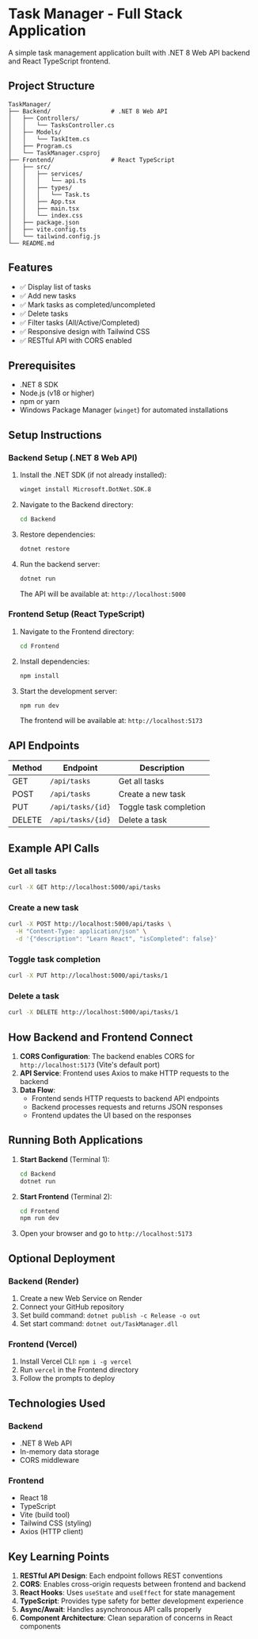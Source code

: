 # Task Manager - Full Stack Application

A simple task management application built with .NET 8 Web API backend and React TypeScript frontend.

## Project Structure

```
TaskManager/
├── Backend/                 # .NET 8 Web API
│   ├── Controllers/
│   │   └── TasksController.cs
│   ├── Models/
│   │   └── TaskItem.cs
│   ├── Program.cs
│   └── TaskManager.csproj
├── Frontend/                # React TypeScript
│   ├── src/
│   │   ├── services/
│   │   │   └── api.ts
│   │   ├── types/
│   │   │   └── Task.ts
│   │   ├── App.tsx
│   │   ├── main.tsx
│   │   └── index.css
│   ├── package.json
│   ├── vite.config.ts
│   └── tailwind.config.js
└── README.md
```

## Features

- ✅ Display list of tasks
- ✅ Add new tasks
- ✅ Mark tasks as completed/uncompleted
- ✅ Delete tasks
- ✅ Filter tasks (All/Active/Completed)
- ✅ Responsive design with Tailwind CSS
- ✅ RESTful API with CORS enabled

## Prerequisites

- .NET 8 SDK
- Node.js (v18 or higher)
- npm or yarn
- Windows Package Manager (`winget`) for automated installations

## Setup Instructions

### Backend Setup (.NET 8 Web API)

1. Install the .NET SDK (if not already installed):
   ```cmd
   winget install Microsoft.DotNet.SDK.8
   ```

2. Navigate to the Backend directory:
   ```cmd
   cd Backend
   ```

3. Restore dependencies:
   ```cmd
   dotnet restore
   ```

4. Run the backend server:
   ```cmd
   dotnet run
   ```

   The API will be available at: `http://localhost:5000`

### Frontend Setup (React TypeScript)

1. Navigate to the Frontend directory:
   ```cmd
   cd Frontend
   ```

2. Install dependencies:
   ```cmd
   npm install
   ```

3. Start the development server:
   ```cmd
   npm run dev
   ```

   The frontend will be available at: `http://localhost:5173`

## API Endpoints

| Method | Endpoint | Description |
|--------|----------|-------------|
| GET | `/api/tasks` | Get all tasks |
| POST | `/api/tasks` | Create a new task |
| PUT | `/api/tasks/{id}` | Toggle task completion |
| DELETE | `/api/tasks/{id}` | Delete a task |

## Example API Calls

### Get all tasks
```bash
curl -X GET http://localhost:5000/api/tasks
```

### Create a new task
```bash
curl -X POST http://localhost:5000/api/tasks \
  -H "Content-Type: application/json" \
  -d '{"description": "Learn React", "isCompleted": false}'
```

### Toggle task completion
```bash
curl -X PUT http://localhost:5000/api/tasks/1
```

### Delete a task
```bash
curl -X DELETE http://localhost:5000/api/tasks/1
```

## How Backend and Frontend Connect

1. **CORS Configuration**: The backend enables CORS for `http://localhost:5173` (Vite's default port)
2. **API Service**: Frontend uses Axios to make HTTP requests to the backend
3. **Data Flow**: 
   - Frontend sends HTTP requests to backend API endpoints
   - Backend processes requests and returns JSON responses
   - Frontend updates the UI based on the responses

## Running Both Applications

1. **Start Backend** (Terminal 1):
   ```cmd
   cd Backend
   dotnet run
   ```

2. **Start Frontend** (Terminal 2):
   ```cmd
   cd Frontend
   npm run dev
   ```

3. Open your browser and go to `http://localhost:5173`

## Optional Deployment

### Backend (Render)
1. Create a new Web Service on Render
2. Connect your GitHub repository
3. Set build command: `dotnet publish -c Release -o out`
4. Set start command: `dotnet out/TaskManager.dll`

### Frontend (Vercel)
1. Install Vercel CLI: `npm i -g vercel`
2. Run `vercel` in the Frontend directory
3. Follow the prompts to deploy

## Technologies Used

### Backend
- .NET 8 Web API
- In-memory data storage
- CORS middleware

### Frontend
- React 18
- TypeScript
- Vite (build tool)
- Tailwind CSS (styling)
- Axios (HTTP client)

## Key Learning Points

1. **RESTful API Design**: Each endpoint follows REST conventions
2. **CORS**: Enables cross-origin requests between frontend and backend
3. **React Hooks**: Uses `useState` and `useEffect` for state management
4. **TypeScript**: Provides type safety for better development experience
5. **Async/Await**: Handles asynchronous API calls properly
6. **Component Architecture**: Clean separation of concerns in React components
